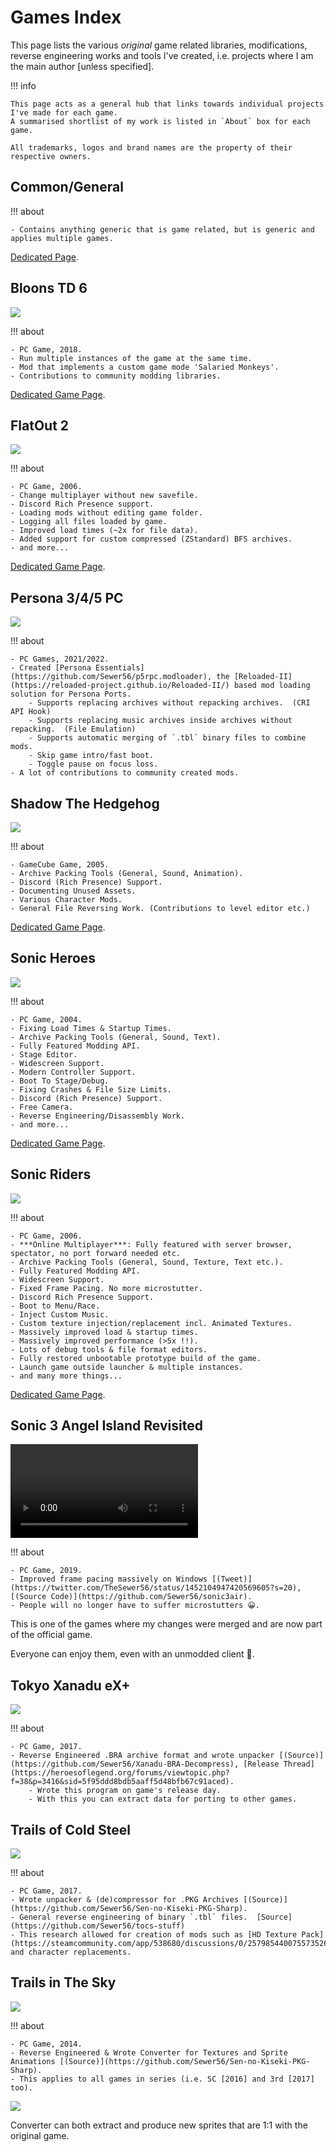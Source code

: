 # Games Index

This page lists the various *original* game related libraries, modifications, reverse engineering works and tools I've created, i.e. projects where I am the main author [unless specified].  

!!! info

    This page acts as a general hub that links towards individual projects I've made for each game.  
    A summarised shortlist of my work is listed in `About` box for each game.  

    All trademarks, logos and brand names are the property of their respective owners.  

## Common/General

!!! about

    - Contains anything generic that is game related, but is generic and applies multiple games.  

[Dedicated Page](./games/common.md).  

## Bloons TD 6

![](./images/btd6.png)

!!! about

    - PC Game, 2018.  
    - Run multiple instances of the game at the same time.  
    - Mod that implements a custom game mode 'Salaried Monkeys'.  
    - Contributions to community modding libraries.  

[Dedicated Game Page](./games/btd6.md).  

## FlatOut 2

![](./images/fo2.png)

!!! about

    - PC Game, 2006.  
    - Change multiplayer without new savefile.  
    - Discord Rich Presence support.  
    - Loading mods without editing game folder.  
    - Logging all files loaded by game.  
    - Improved load times (~2x for file data).  
    - Added support for custom compressed (ZStandard) BFS archives.  
    - and more...  

[Dedicated Game Page](./games/flatout-2.md).  

## Persona 3/4/5 PC

![](./images/p5r.png)

!!! about

    - PC Games, 2021/2022.  
    - Created [Persona Essentials](https://github.com/Sewer56/p5rpc.modloader), the [Reloaded-II](https://reloaded-project.github.io/Reloaded-II/) based mod loading solution for Persona Ports.  
        - Supports replacing archives without repacking archives.  (CRI API Hook)
        - Supports replacing music archives inside archives without repacking.  (File Emulation)
        - Supports automatic merging of `.tbl` binary files to combine mods.  
        - Skip game intro/fast boot.  
        - Toggle pause on focus loss.  
    - A lot of contributions to community created mods.  

## Shadow The Hedgehog

![](./images/shadow-the-hedgehog.png)

!!! about

    - GameCube Game, 2005.
    - Archive Packing Tools (General, Sound, Animation).  
    - Discord (Rich Presence) Support.  
    - Documenting Unused Assets.
    - Various Character Mods.  
    - General File Reversing Work. (Contributions to level editor etc.)  

[Dedicated Game Page](./games/shadow-the-hedgehog.md).  

## Sonic Heroes

![](./images/sonic-heroes.png)

!!! about

    - PC Game, 2004.  
    - Fixing Load Times & Startup Times.  
    - Archive Packing Tools (General, Sound, Text).  
    - Fully Featured Modding API.  
    - Stage Editor.  
    - Widescreen Support.  
    - Modern Controller Support.  
    - Boot To Stage/Debug.  
    - Fixing Crashes & File Size Limits.  
    - Discord (Rich Presence) Support.  
    - Free Camera.  
    - Reverse Engineering/Disassembly Work.  
    - and more...

[Dedicated Game Page](./games/sonic-heroes.md).  

## Sonic Riders

![](./images/sonic-riders.png)

!!! about

    - PC Game, 2006.  
    - ***Online Multiplayer***: Fully featured with server browser, spectator, no port forward needed etc.  
    - Archive Packing Tools (General, Sound, Texture, Text etc.).    
    - Fully Featured Modding API.  
    - Widescreen Support.  
    - Fixed Frame Pacing. No more microstutter.  
    - Discord Rich Presence Support.  
    - Boot to Menu/Race.  
    - Inject Custom Music.  
    - Custom texture injection/replacement incl. Animated Textures.  
    - Massively improved load & startup times.  
    - Massively improved performance (>5x !!).  
    - Lots of debug tools & file format editors.  
    - Fully restored unbootable prototype build of the game.  
    - Launch game outside launcher & multiple instances.  
    - and many more things...

[Dedicated Game Page](./games/sonic-riders.md).  

## Sonic 3 Angel Island Revisited

<video loop autoplay>
  <source src="../videos/s3-air.webm">
</video>

!!! about

    - PC Game, 2019.  
    - Improved frame pacing massively on Windows [(Tweet)](https://twitter.com/TheSewer56/status/1452104947420569605?s=20), [(Source Code)](https://github.com/Sewer56/sonic3air).  
    - People will no longer have to suffer microstutters 😀.

This is one of the games where my changes were merged and are now part of the official game.  

Everyone can enjoy them, even with an unmodded client 💜.  

## Tokyo Xanadu eX+

![](./images/tokyo-xanadu.png)

!!! about

    - PC Game, 2017.  
    - Reverse Engineered .BRA archive format and wrote unpacker [(Source)](https://github.com/Sewer56/Xanadu-BRA-Decompress), [Release Thread](https://heroesoflegend.org/forums/viewtopic.php?f=38&p=3416&sid=5f95ddd8bdb5aaff5d48bfb67c91aced).  
        - Wrote this program on game's release day.  
        - With this you can extract data for porting to other games.  

## Trails of Cold Steel

![](./images/sen-no-kiseki.png)

!!! about

    - PC Game, 2017.  
    - Wrote unpacker & (de)compressor for .PKG Archives [(Source)](https://github.com/Sewer56/Sen-no-Kiseki-PKG-Sharp).  
    - General reverse engineering of binary `.tbl` files.  [Source](https://github.com/Sewer56/tocs-stuff)
    - This research allowed for creation of mods such as [HD Texture Pack](https://steamcommunity.com/app/538680/discussions/0/2579854400755735260/) and character replacements.  

## Trails in The Sky

![](./images/sora-no-kiseki.png)

!!! about

    - PC Game, 2014.  
    - Reverse Engineered & Wrote Converter for Textures and Sprite Animations [(Source)](https://github.com/Sewer56/Sen-no-Kiseki-PKG-Sharp).  
    - This applies to all games in series (i.e. SC [2016] and 3rd [2017] too).  

![](./images/sora-estelle.gif)

Converter can both extract and produce new sprites that are 1:1 with the original game.  